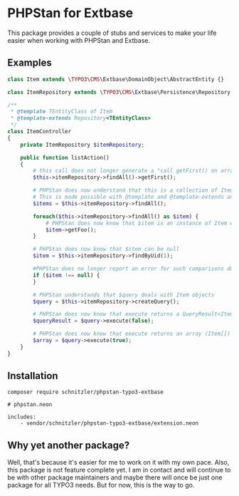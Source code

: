 # PHPStan for Extbase

This package provides a couple of stubs and services to make your life easier when working with PHPStan and Extbase.

## Examples

```php
class Item extends \TYPO3\CMS\Extbase\DomainObject\AbstractEntity {}

class ItemRepository extends \TYPO3\CMS\Extbase\Persistence\Repository {}

/**
 * @template TEntityClass of Item
 * @template-extends Repository<TEntityClass>
 */
class ItemController
{
    private ItemRepository $itemRepository;

    public function listAction()
    {
        # this call does not longer generate a "call getFirst() on array" error
        $this->itemRepository->findAll()->getFirst();

        # PHPStan does now understand that this is a collection of Item classes.
        # This is made possible with @template and @template-extends annotations on your repositories
        $items = $this->itemRepository->findAll();

        foreach($this->itemRepository->findAll() as $item) {
            # PHPStan does now know that $item is an instance of Item which does not have method getFoo() defined.
            $item->getFoo();
        }

        # PHPStan does now know that $item can be null
        $item = $this->itemRepository->findByUid(1);

        #PHPStan does no longer report an error for such comparisons due to the former detection
        if ($item !== null) {
        }

        # PHPStan understands that $query deals with Item objects
        $query = $this->itemRepository->createQuery();

        # PHPStan does now know that execute returns a QueryResult<Item> with the argument set to false.
        $queryResult = $query->execute(false);

        # PHPStan does now know that execute returns an array (Item[]) with the argument set to true.
        $array = $query->execute(true);
    }
}
```

## Installation

```shell
composer require schnitzler/phpstan-typo3-extbase
```

```
# phpstan.neon

includes:
	- vendor/schnitzler/phpstan-typo3-extbase/extension.neon
```

## Why yet another package?

Well, that's because it's easier for me to work on it with my own pace. Also, this package is not feature complete yet.
I am in contact and will continue to be with other package maintainers and maybe there will once be just one package for
all TYPO3 needs. But for now, this is the way to go.
